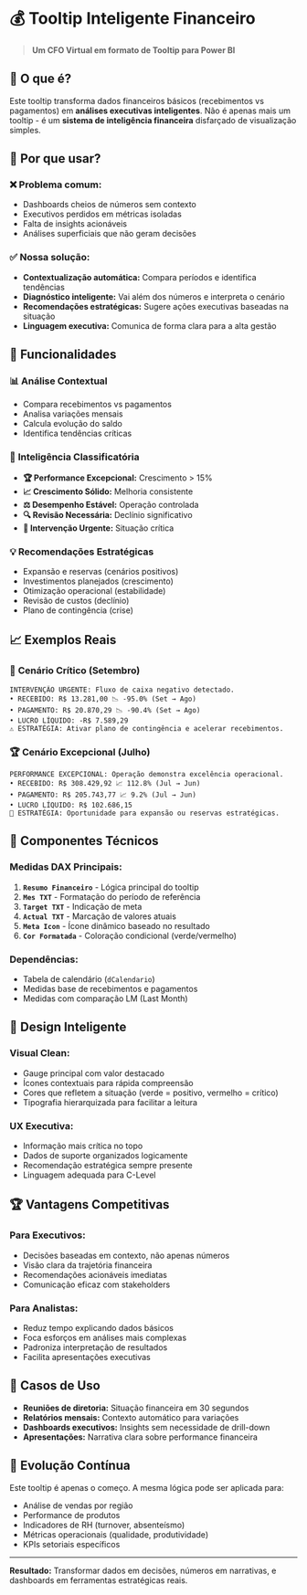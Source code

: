 # 💰 Tooltip Inteligente Financeiro

> **Um CFO Virtual em formato de Tooltip para Power BI**

## 🎯 O que é?

Este tooltip transforma dados financeiros básicos (recebimentos vs pagamentos) em **análises executivas inteligentes**. Não é apenas mais um tooltip - é um **sistema de inteligência financeira** disfarçado de visualização simples.

## 🚀 Por que usar?

### ❌ **Problema comum:**
- Dashboards cheios de números sem contexto
- Executivos perdidos em métricas isoladas
- Falta de insights acionáveis
- Análises superficiais que não geram decisões

### ✅ **Nossa solução:**
- **Contextualização automática:** Compara períodos e identifica tendências
- **Diagnóstico inteligente:** Vai além dos números e interpreta o cenário
- **Recomendações estratégicas:** Sugere ações executivas baseadas na situação
- **Linguagem executiva:** Comunica de forma clara para a alta gestão

## 🎯 Funcionalidades

### 📊 **Análise Contextual**
- Compara recebimentos vs pagamentos
- Analisa variações mensais
- Calcula evolução do saldo
- Identifica tendências críticas

### 🧠 **Inteligência Classificatória**
- **🏆 Performance Excepcional:** Crescimento > 15%
- **📈 Crescimento Sólido:** Melhoria consistente
- **⚖️ Desempenho Estável:** Operação controlada
- **🔍 Revisão Necessária:** Declínio significativo
- **🚨 Intervenção Urgente:** Situação crítica

### 💡 **Recomendações Estratégicas**
- Expansão e reservas (cenários positivos)
- Investimentos planejados (crescimento)
- Otimização operacional (estabilidade)
- Revisão de custos (declínio)
- Plano de contingência (crise)

## 📈 Exemplos Reais

### 🚨 **Cenário Crítico** (Setembro)
```
INTERVENÇÃO URGENTE: Fluxo de caixa negativo detectado.
• RECEBIDO: R$ 13.281,00 📉 -95.0% (Set → Ago)
• PAGAMENTO: R$ 20.870,29 📉 -90.4% (Set → Ago)
• LUCRO LÍQUIDO: -R$ 7.589,29
⚠️ ESTRATÉGIA: Ativar plano de contingência e acelerar recebimentos.
```

### 🏆 **Cenário Excepcional** (Julho)
```
PERFORMANCE EXCEPCIONAL: Operação demonstra excelência operacional.
• RECEBIDO: R$ 308.429,92 📈 112.8% (Jul → Jun)
• PAGAMENTO: R$ 205.743,77 📈 9.2% (Jul → Jun)
• LUCRO LÍQUIDO: R$ 102.686,15
💼 ESTRATÉGIA: Oportunidade para expansão ou reservas estratégicas.
```

## 🔧 Componentes Técnicos

### **Medidas DAX Principais:**
1. **`Resumo Financeiro`** - Lógica principal do tooltip
2. **`Mes TXT`** - Formatação do período de referência
3. **`Target TXT`** - Indicação de meta
4. **`Actual TXT`** - Marcação de valores atuais
5. **`Meta Icon`** - Ícone dinâmico baseado no resultado
6. **`Cor Formatada`** - Coloração condicional (verde/vermelho)

### **Dependências:**
- Tabela de calendário (`dCalendario`)
- Medidas base de recebimentos e pagamentos
- Medidas com comparação LM (Last Month)

## 🎨 Design Inteligente

### **Visual Clean:**
- Gauge principal com valor destacado
- Ícones contextuais para rápida compreensão
- Cores que refletem a situação (verde = positivo, vermelho = crítico)
- Tipografia hierarquizada para facilitar a leitura

### **UX Executiva:**
- Informação mais crítica no topo
- Dados de suporte organizados logicamente
- Recomendação estratégica sempre presente
- Linguagem adequada para C-Level

## 🏆 Vantagens Competitivas

### **Para Executivos:**
- Decisões baseadas em contexto, não apenas números
- Visão clara da trajetória financeira
- Recomendações acionáveis imediatas
- Comunicação eficaz com stakeholders

### **Para Analistas:**
- Reduz tempo explicando dados básicos
- Foca esforços em análises mais complexas
- Padroniza interpretação de resultados
- Facilita apresentações executivas

## 💼 Casos de Uso

- **Reuniões de diretoria:** Situação financeira em 30 segundos
- **Relatórios mensais:** Contexto automático para variações
- **Dashboards executivos:** Insights sem necessidade de drill-down
- **Apresentações:** Narrativa clara sobre performance financeira

## 🔄 Evolução Contínua

Este tooltip é apenas o começo. A mesma lógica pode ser aplicada para:
- Análise de vendas por região
- Performance de produtos
- Indicadores de RH (turnover, absenteísmo)
- Métricas operacionais (qualidade, produtividade)
- KPIs setoriais específicos

---

**Resultado:** Transformar dados em decisões, números em narrativas, e dashboards em ferramentas estratégicas reais.


